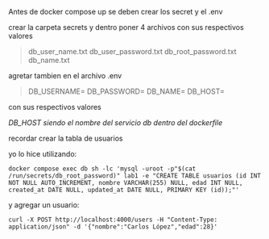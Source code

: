 Antes de docker compose up se deben crear los secret y el .env

crear la carpeta secrets y dentro poner 4 archivos con sus respectivos valores

 > db_user_name.txt
 > db_user_password.txt
 > db_root_password.txt
 > db_name.txt

agretar tambien en el archivo .env 

> DB_USERNAME=
> DB_PASSWORD=
> DB_NAME=
> DB_HOST=

con sus respectivos valores 

*DB_HOST siendo el nombre del servicio db dentro del dockerfile*

recordar crear la tabla de usuarios

yo lo hice utilizando:

```
docker compose exec db sh -lc 'mysql -uroot -p"$(cat /run/secrets/db_root_password)" lab1 -e "CREATE TABLE usuarios (id INT NOT NULL AUTO_INCREMENT, nombre VARCHAR(255) NULL, edad INT NULL, created_at DATE NULL, updated_at DATE NULL, PRIMARY KEY (id));"'
```
y agregar un usuario:

```
curl -X POST http://localhost:4000/users -H "Content-Type: application/json" -d '{"nombre":"Carlos López","edad":28}'	
```